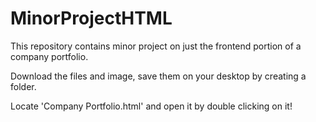 # MinorProjectHTML
This repository contains minor project on just the frontend portion of a company portfolio.

Download the files and image, save them on your desktop by creating a folder.

Locate 'Company Portfolio.html' and open it by double clicking on it!

